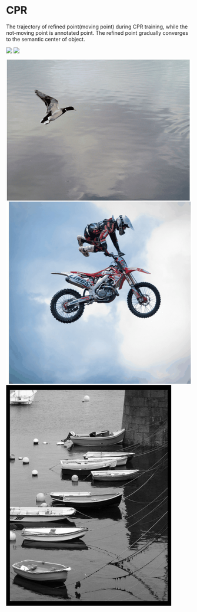 # CPR

The trajectory of refined point(moving point) during CPR training, while the not-moving point is annotated point. The refined point gradually converges to the semantic center of object.

![](vis_result/vis_2_000000031176.gif)
![](vis_result/vis_2_000000074711.gif)

![](vis_result/vis_2_000000163020.gif)
![](vis_result/vis_2_000000279806.gif)
![](vis_result/vis_2_000000031599.gif)